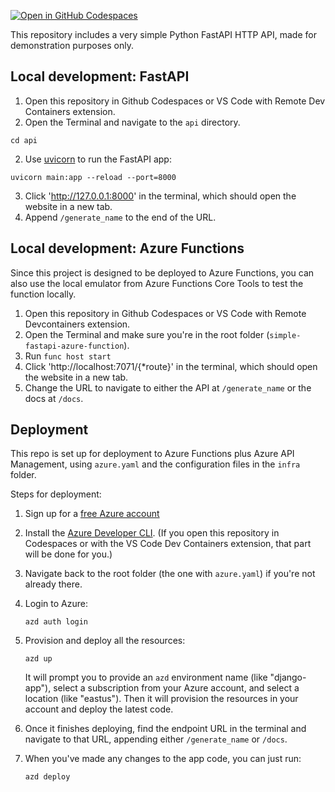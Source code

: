 [![Open in GitHub Codespaces](https://github.com/codespaces/badge.svg)](https://github.com/codespaces/new?hide_repo_select=true&repo=pamelafox%2Fsimple-fastapi-azure-function)

This repository includes a very simple Python FastAPI HTTP API, made for demonstration purposes only.

## Local development: FastAPI

1. Open this repository in Github Codespaces or VS Code with Remote Dev Containers extension.
2. Open the Terminal and navigate to the `api` directory.

```console
cd api
```

2. Use [uvicorn](https://www.uvicorn.org/) to run the FastAPI app:

```console
uvicorn main:app --reload --port=8000
```

3. Click 'http://127.0.0.1:8000' in the terminal, which should open the website in a new tab.
4. Append `/generate_name` to the end of the URL.

## Local development: Azure Functions

Since this project is designed to be deployed to Azure Functions,
you can also use the local emulator from Azure Functions Core Tools
to test the function locally.

1. Open this repository in Github Codespaces or VS Code with Remote Devcontainers extension.
2. Open the Terminal and make sure you're in the root folder (`simple-fastapi-azure-function`).
2. Run `func host start`
3. Click 'http://localhost:7071/{*route}' in the terminal, which should open the website in a new tab.
4. Change the URL to navigate to either the API at `/generate_name` or the docs at `/docs`.

## Deployment

This repo is set up for deployment to Azure Functions plus Azure API Management,
using `azure.yaml` and the configuration files in the `infra` folder.

Steps for deployment:

1. Sign up for a [free Azure account](https://azure.microsoft.com/free/)
2. Install the [Azure Developer CLI](https://learn.microsoft.com/azure/developer/azure-developer-cli/install-azd). (If you open this repository in Codespaces or with the VS Code Dev Containers extension, that part will be done for you.)
3. Navigate back to the root folder (the one with `azure.yaml`) if you're not already there.
2. Login to Azure:

    ```shell
    azd auth login
    ```

3. Provision and deploy all the resources:

    ```shell
    azd up
    ```

    It will prompt you to provide an `azd` environment name (like "django-app"), select a subscription from your Azure account, and select a location (like "eastus"). Then it will provision the resources in your account and deploy the latest code.

4. Once it finishes deploying, find the endpoint URL in the terminal and navigate to that URL, appending either `/generate_name` or `/docs`.

5. When you've made any changes to the app code, you can just run:

    ```shell
    azd deploy
    ```